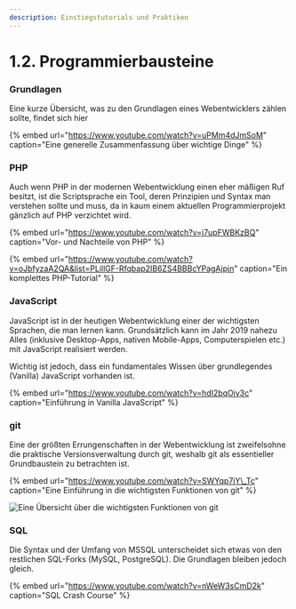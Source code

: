 ```yaml
---
description: Einstiegstutorials und Praktiken
---
```


# 1.2. Programmierbausteine

### Grundlagen

Eine kurze Übersicht, was zu den Grundlagen eines Webentwicklers zählen sollte, findet sich hier

{% embed url="https://www.youtube.com/watch?v=uPMm4dJmSoM" caption="Eine generelle Zusammenfassung über wichtige Dinge" %}

### PHP

Auch wenn PHP in der modernen Webentwicklung einen eher mäßigen Ruf besitzt, ist die Scriptsprache ein Tool, deren Prinzipien und Syntax man verstehen sollte und muss, da in kaum einem aktuellen Programmierprojekt gänzlich auf PHP verzichtet wird.

{% embed url="https://www.youtube.com/watch?v=j7upFWBKzBQ" caption="Vor- und Nachteile von PHP" %}

{% embed url="https://www.youtube.com/watch?v=oJbfyzaA2QA&list=PLillGF-Rfqbap2IB6ZS4BBBcYPagAjpjn" caption="Ein komplettes PHP-Tutorial" %}



### JavaScript

JavaScript ist in der heutigen Webentwicklung einer der wichtigsten Sprachen, die man lernen kann. Grundsätzlich kann im Jahr 2019 nahezu Alles \(inklusive Desktop-Apps, nativen Mobile-Apps, Computerspielen etc.\) mit JavaScript realisiert werden.

Wichtig ist jedoch, dass ein fundamentales Wissen über grundlegendes \(Vanilla\) JavaScript vorhanden ist.

{% embed url="https://www.youtube.com/watch?v=hdI2bqOjy3c" caption="Einführung in Vanilla JavaScript" %}

### git

Eine der größten Errungenschaften in der Webentwicklung ist zweifelsohne die praktische Versionsverwaltung durch git, weshalb git als essentieller Grundbaustein zu betrachten ist.

{% embed url="https://www.youtube.com/watch?v=SWYqp7iY\_Tc" caption="Eine Einführung in die wichtigsten Funktionen von git" %}



![Eine &#xDC;bersicht &#xFC;ber die wichtigsten Funktionen von git](https://i.pinimg.com/originals/ab/b4/16/abb4162b4b9228e20129169f39217c09.png)

### SQL

Die Syntax und der Umfang von MSSQL unterscheidet sich etwas von den restlichen SQL-Forks \(MySQL, PostgreSQL\). Die Grundlagen bleiben jedoch gleich.

{% embed url="https://www.youtube.com/watch?v=nWeW3sCmD2k" caption="SQL Crash Course" %}



